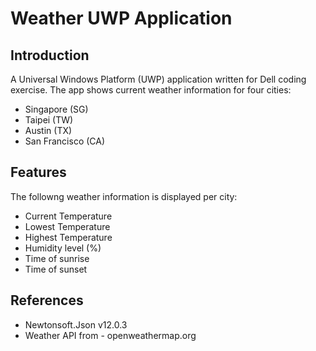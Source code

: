 # Weather UWP Application
## Introduction
A Universal Windows Platform (UWP) application written for Dell coding exercise. The app shows current weather information for four cities:
- Singapore (SG)
- Taipei (TW)
- Austin (TX)
- San Francisco (CA)

## Features

The followng weather information is displayed per city:
- Current Temperature
- Lowest Temperature
- Highest Temperature
- Humidity level (%)
- Time of sunrise
- Time of sunset

## References

- Newtonsoft.Json v12.0.3
- Weather API from - openweathermap.org

